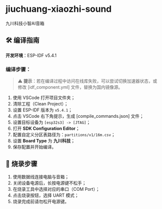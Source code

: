 # jiuchuang-xiaozhi-sound
九川科技小智AI音箱

## 🛠️ 编译指南
**开发环境**：ESP-IDF v5.4.1

### 编译步骤：
> ⚠️ **提示**：若在编译过程中访问在线库失败，可以尝试切换加速器状态，或修改 [idf_component.yml] 文件，替换为国内镜像源。

1. 使用 VSCode 打开项目文件夹；
2. 清除工程（Clean Project）；
3. 设置 ESP-IDF 版本为 `v5.4.1`；
4. 点击 VSCode 右下角提示，生成 [compile_commands.json] 文件；
5. 设置目标设备为 `[esp32s3] -> [JTAG]`；
6. 打开 **SDK Configuration Editor**；
7. 配置自定义分区表路径为：`partitions/v1/16m.csv`；
8. 设置 **Board Type** 为 **九川科技**；
9. 保存配置并开始编译。

## 🔌 烧录步骤
1. 使用数据线连接电脑与音箱；
2. 关闭设备电源后，长按电源键不松手；
3. 在烧录工具中选择对应的串口（COM Port）；
4. 点击烧录按钮，选择 UART 模式；
5. 烧录完成前请勿松开电源键。
